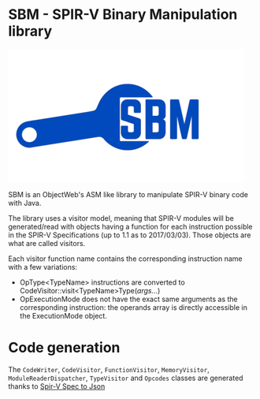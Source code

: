 SBM - SPIR-V Binary Manipulation library
=======

![SBM Logo](logoSD.png)

SBM is an ObjectWeb's ASM like library to manipulate SPIR-V binary code with Java.

The library uses a visitor model, meaning that SPIR-V modules will be
generated/read with objects having a function for each instruction possible
in the SPIR-V Specifications (up to 1.1 as to 2017/03/03). Those objects are what are called visitors.

Each visitor function name contains the corresponding instruction name with a few variations:

* OpType&lt;TypeName&gt; instructions are converted to CodeVisitor::visit&lt;TypeName&gt;Type(*args...*)
* OpExecutionMode does not have the exact same arguments as the corresponding instruction:
the operands array is directly accessible in the ExecutionMode object.

Code generation
===============
The `CodeWriter`, `CodeVisitor`, `FunctionVisitor`, `MemoryVisitor`, `ModuleReaderDispatcher`, `TypeVisitor` and `Opcodes` classes are generated thanks to [Spir-V Spec to Json](https://github.com/jglrxavpok/SpirvSpecToJson)
